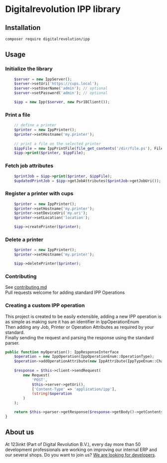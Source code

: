 # Digitalrevolution IPP library

## Installation

```bash
composer require digitalrevolution/ipp
```

## Usage

### Initialize the library

```php
    $server = new IppServer();
    $server->setUri('https://cups.local');
    $server->setUserName('admin'); // optional
    $server->setPassword('admin'); // optional

    $ipp = new Ipp($server, new Psr18Client());
```

### Print a file

```php
    // define a printer        
    $printer = new IppPrinter();
    $printer->setHostname('my.printer');
    
    // print a file on the selected printer
    $ippFile = new IppPrintFile(file_get_contents('/dir/file.ps'), FileTypeEnum::PS);
    $ipp->print($printer, $ippFile);
```

### Fetch job attributes

```php
    $printJob = $ipp->print($printer, $ippFile);
    $updatedPrintJob = $ipp->getJobAttributes($printJob->getJobUri());
```

### Register a printer with cups

```php
    $printer = new IppPrinter();
    $printer->setHostname('my.printer');
    $printer->setDeviceUri('my.uri');
    $printer->setLocation('location');

    $ipp->createPrinter($printer);
```

### Delete a printer

```php
    $printer = new IppPrinter();
    $printer->setHostname('my.printer');

    $ipp->deletePrinter($printer);
```

### Contributing

See [contributing.md](./CONTRIBUTING.md)  
Pull requests welcome for adding standard IPP Operations

### Creating a custom IPP operation

This project is created to be easily extensible, adding a new IPP operation is as simple as making sure it has an identifier in IppOperationEnum  
Then adding any Job, Printer or Operation Attributes as required by your standard.    
Finally sending the request and parsing the response using the standard parser.

```php
public function myOperation(): IppResponseInterface
    $operation = new IppOperation(IppOperationEnum::OperationType);
    $operation->addOperationAttribute(new IppAttribute(IppTypeEnum::Charset, 'attributes-charset', 'utf-8'));
    
    $response = $this->client->sendRequest(
        new Request(
            'POST',
            $this->server->getUri(),
            ['Content-Type' => 'application/ipp'],
            (string)$operation
        )
    );

    return $this->parser->getResponse($response->getBody()->getContents());
}
```

## About us

At 123inkt (Part of Digital Revolution B.V.), every day more than 50 development professionals are working on improving our internal ERP
and our several shops. Do you want to join us? [We are looking for developers](https://www.werkenbij123inkt.nl/zoek-op-afdeling/it).
